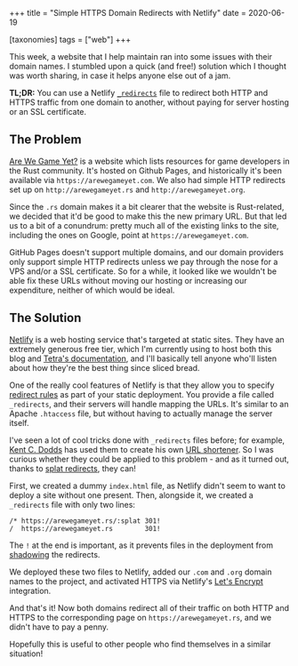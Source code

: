 +++
title = "Simple HTTPS Domain Redirects with Netlify"
date = 2020-06-19

[taxonomies]
tags = ["web"]
+++

This week, a website that I help maintain ran into some issues with their domain names. I stumbled upon a quick (and free!) solution which I thought was worth sharing, in case it helps anyone else out of a jam.

**TL;DR:** You can use a Netlify [`_redirects`](https://docs.netlify.com/routing/redirects) file to redirect both HTTP and HTTPS traffic from one domain to another, without paying for server hosting or an SSL certificate.

## The Problem

[Are We Game Yet?](https://arewegameyet.rs/) is a website which lists resources for game developers in the Rust community. It's hosted on Github Pages, and historically it's been available via `https://arewegameyet.com`. We also had simple HTTP redirects set up on `http://arewegameyet.rs` and `http://arewegameyet.org`. 

Since the `.rs` domain makes it a bit clearer that the website is Rust-related, we decided that it'd be good to make this the new primary URL. But that led us to a bit of a conundrum: pretty much all of the existing links to the site, including the ones on Google, point at `https://arewegameyet.com`.

GitHub Pages doesn't support multiple domains, and our domain providers only support simple HTTP redirects unless we pay through the nose for a VPS and/or a SSL certificate. So for a while, it looked like we wouldn't be able fix these URLs without moving our hosting or increasing our expenditure, neither of which would be ideal.

## The Solution

[Netlify](https://www.netlify.com/) is a web hosting service that's targeted at static sites. They have an extremely generous free tier, which I'm currently using to host both this blog and [Tetra's documentation](https://tetra.seventeencups.net/), and I'll basically tell anyone who'll listen about how they're the best thing since sliced bread.

One of the really cool features of Netlify is that they allow you to specify [redirect rules](https://docs.netlify.com/routing/redirects/#syntax-for-the-redirects-file) as part of your static deployment. You provide a file called `_redirects`, and their servers will handle mapping the URLs. It's similar to an Apache `.htaccess` file, but without having to actually manage the server itself.

I've seen a lot of cool tricks done with `_redirects` files before; for example, [Kent C. Dodds](https://kentcdodds.com/) has used them to create his own [URL shortener](https://github.com/kentcdodds/netlify-shortener). So I was curious whether they could be applied to this problem - and as it turned out, thanks to [splat redirects](https://docs.netlify.com/routing/redirects/redirect-options/#splats), they can!

First, we created a dummy `index.html` file, as Netlify didn't seem to want to deploy a site without one present. Then, alongside it, we created a `_redirects` file with only two lines:

```
/* https://arewegameyet.rs/:splat 301!
/  https://arewegameyet.rs        301!
```

The `!` at the end is important, as it prevents files in the deployment from [shadowing](https://docs.netlify.com/routing/redirects/rewrites-proxies/#shadowing) the redirects.

We deployed these two files to Netlify, added our `.com` and `.org` domain names to the project, and activated HTTPS via Netlify's [Let's Encrypt](https://letsencrypt.org/) integration.

And that's it! Now both domains redirect all of their traffic on both HTTP and HTTPS to the corresponding page on `https://arewegameyet.rs`, and we didn't have to pay a penny.

Hopefully this is useful to other people who find themselves in a similar situation!